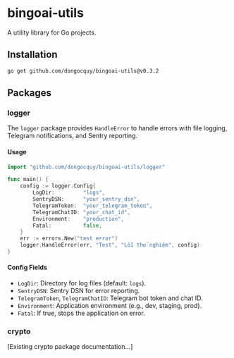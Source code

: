 # bingoai-utils

A utility library for Go projects.

## Installation

```bash
go get github.com/dongocquy/bingoai-utils@v0.3.2
```

## Packages

### logger

The `logger` package provides `HandleError` to handle errors with file logging, Telegram notifications, and Sentry reporting.

#### Usage

```go
import "github.com/dongocquy/bingoai-utils/logger"

func main() {
    config := logger.Config{
        LogDir:         "logs",
        SentryDSN:      "your_sentry_dsn",
        TelegramToken:  "your_telegram_token",
        TelegramChatID: "your_chat_id",
        Environment:    "production",
        Fatal:          false,
    }
    err := errors.New("test error")
    logger.HandleError(err, "Test", "Lỗi thử nghiệm", config)
}
```

#### Config Fields
- `LogDir`: Directory for log files (default: `logs`).
- `SentryDSN`: Sentry DSN for error reporting.
- `TelegramToken`, `TelegramChatID`: Telegram bot token and chat ID.
- `Environment`: Application environment (e.g., dev, staging, prod).
- `Fatal`: If true, stops the application on error.

### crypto

[Existing crypto package documentation...]